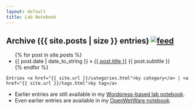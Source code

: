```yaml
---
layout: default
title: Lab Notebook
---
```




<div id="home">
 <h2>  Archive ({{ site.posts | size }} entries) <a href="{{ site.url }}/atom.xml"><img src="/assets/img/icon-rss.png" alt="feed"></a>
</h2>




  <ul class="posts">
    {% for post in site.posts %}
      <li><span>{{ post.date | date_to_string }}</span> &raquo; <a href="{{ site.url }}{{ post.url }}">{{ post.title }}</a>
      <span>{{ post.subtitle }}</span></li>
    {% endfor %}
  </ul>

    Entries <a href="{{ site.url }}/categories.html">by category</a> | <a href="{{ site.url }}/tags.html">by tag</a> 

  <ul>
    <li> Earlier entries are still available in my <a href="http://www.carlboettiger.info/research/lab-notebook">Wordpress-based lab notebook</a>. </li> 
    <li> Even earlier entries are available in my <a href="http://openwetware.org/wiki/User:Carl_Boettiger/Notebook">OpenWetWare notebook</a>. </li> 
  </ul>

</div>


